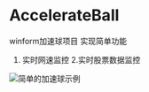 # AccelerateBall
winform加速球项目
实现简单功能
1. 实时网速监控
2.实时股票数据监控

![简单的加速球示例](http://cdn.jiangyan.fun/upload/2020127/%E7%AE%80%E5%8D%95%E7%9A%84%E5%8A%A0%E9%80%9F%E7%90%83%E7%A4%BA%E4%BE%8B.png)
